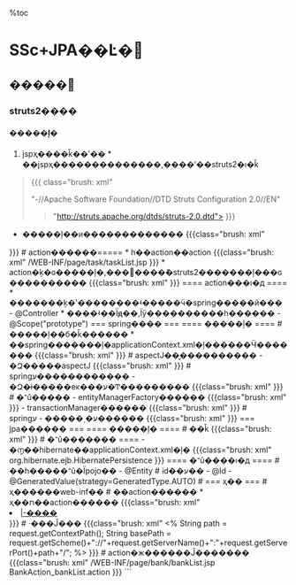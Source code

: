 %toc
# SSc+JPA��Ŀ� #
## ����� ##
### struts2���� ###
#### �����ļ� ####
  1. jspҳ����ǩ��ʹ��
    * ��jspҳ��������������,����ʹ��struts2�ı�ǩ
> {{{ class="brush: xml"
> <!DOCTYPE struts PUBLIC
> > "-//Apache Software Foundation//DTD Struts Configuration 2.0//EN"
> > "http://struts.apache.org/dtds/struts-2.0.dtd"> }}}
 * �����ļ��и�������������
 {{{class="brush: xml"
<constant name="struts.i18n.encoding" value="UTF-8" />
	<constant name="struts.action.extension" value="action,do" />
	<constant name="struts.serve.static.browserCache" value="false" />
	<constant name="struts.configuration.xml.reload" value="true" />
    <constant name="struts.enable.DynamicMethodInvocation" value="false" />
    <constant name="struts.devMode" value="true" />
    <constant name="struts.ui.theme" value="simple" />
	<!--����spring��struts���󹤳��Ĺ���-->
	<constant name="struts.objectFactory" value="spring" /> 
 }}}
 # action������=====
  * һ��action��action
 {{{class="brush: xml"
 <package name="task" namespace="/center/task" extends="struts-default">
		<!--�˴�����action��ִ�еķ���,ƥ��name����ֵ�ĵ�һ��-->
		<action name="TaskAction_*" class="taskAction" method="{1}">
			<result name="taskList_success">/WEB-INF/page/task/taskList.jsp</result>
		</action>
	</package>
 }}}
  * action�ķ�ɢ�����ļ�,���԰����ܽ�struts2�������ļ���ɢ����������
	{{{class="brush: xml"
		<include file="�����ļ�������·������"/>
	}}}
==== action���ı�д ====
  * �������ķ�ʽ��������ʵ�����ӵ�spring�����й���
   - @Controller
  *  ����ʵ��Ϊԭ��,Ϊÿ����������һ������
   - @Scope("prototype")
=== spring���� ===
==== �����ļ� ====
 # �����ļ��б�ǩ������
  * ��spring�������ļ�applicationContext.xml�ļ������Ӵ�������
 {{{class="brush: xml"
 <beans xmlns="http://www.springframework.org/schema/beans"
	xmlns:xsi="http://www.w3.org/2001/XMLSchema-instance" xmlns:context="http://www.springframework.org/schema/context"
	xmlns:aop="http://www.springframework.org/schema/aop" xmlns:tx="http://www.springframework.org/schema/tx"
	xsi:schemaLocation="http://www.springframework.org/schema/beans
           http://www.springframework.org/schema/beans/spring-beans-2.5.xsd
           http://www.springframework.org/schema/context
           http://www.springframework.org/schema/context/spring-context-2.5.xsd
           http://www.springframework.org/schema/aop http://www.springframework.org/schema/aop/spring-aop-2.5.xsd
           http://www.springframework.org/schema/tx http://www.springframework.org/schema/tx/spring-tx-2.5.xsd">
 }}} 
 # aspectJ��̬����������
  - �Զ�����aspectJ
 {{{class="brush: xml"
 <aop:aspectj-autoproxy />
 }}}
 # springע������������
  - �Զ�ɨ�����еĸ���ע�Ͳ���������
 {{{class="brush: xml"
 <!--�����˶԰�����ɨ���Խ���ע������Bean�����Ĺ������Ӻ�ע���������Զ�ע��-->
 <context:component-scan base-package="com.decg" />
 }}}
 # �־û�����
  - entityManagerFactory������
 {{{class="brush: xml"
 <bean id="entityManagerFactory"
		class="org.springframework.orm.jpa.LocalEntityManagerFactoryBean">
		<property name="persistenceUnitName" value="demo" />
	</bean>
 }}}
  - transactionManager������
{{{class="brush: xml"
<bean id="transactionManager" class="org.springframework.orm.jpa.JpaTransactionManager">
		<property name="entityManagerFactory" ref="entityManagerFactory" />
	</bean>
}}}
 # springע�͵�����
  - ע������
{{{class="brush: xml"
<tx:annotation-driven transaction-manager="transactionManager" />
}}}
=== jpa������ ===
==== �����ļ� ====
 # ��ǩ
 {{{class="brush: xml"
 <persistence xmlns="http://java.sun.com/xml/ns/persistence"
	xmlns:xsi="http://www.w3.org/2001/XMLSchema-instance"
	xsi:schemaLocation="http://java.sun.com/xml/ns/persistence http://java.sun.com/xml/ns/persistence/persistence_1_0.xsd"
	version="1.0">
 }}}
 # �־û������� ====
  - �൱��hibernate��applicationContext.xml�ļ�
 {{{class="brush: xml"
	<!--������������-->
	<persistence-unit name="demo" transaction-type="RESOURCE_LOCAL">
		<provider>org.hibernate.ejb.HibernatePersistence</provider>
		<properties>
			<!--��Ҫ���ӵ����� ����,����,�û���,����,��ַ,�Ƿ���ʾsqlִ������,�Զ��������ݿ����ķ�ʽ��-->
			<property name="hibernate.dialect" value="org.hibernate.dialect.MySQL5Dialect" />
			<property name="hibernate.connection.driver_class" value="com.mysql.jdbc.Driver" />
			<property name="hibernate.connection.username" value="root" />
			<property name="hibernate.connection.password" value="root" />
			<property name="hibernate.connection.url"
				value="jdbc:mysql://localhost:3306/demo?useUnicode=true&amp;characterEncoding=UTF-8" />
			<property name="hibernate.max_fetch_depth" value="3" />
			<property name="hibernate.hbm2ddl.auto" value="update" />
			<property name="hibernate.jdbc.fetch_size" value="18" />
			<property name="hibernate.jdbc.batch_size" value="10" />
			<property name="hibernate.show_sql" value="true" />
			<property name="hibernate.format_sql" value="false" />
		</properties>
	</persistence-unit>
</persistence>
}}}
==== �־û����ı�д ====
 # ��һ�����־û�Ϊpojo��
  - @Entity
 # id��ע��
  - @Id
  - @GeneratedValue(strategy=GeneratedType.AUTO)
 # 
=== ҳ�� ===
 # ҳ������web-inf��
 # ��action������
  * ҳ��ת��action������
 {{{class="brush: xml"
  <LI style= "">
	<A href="<%=basePath%>center/bank/BankAction_bankList.action" onclick="return onLoadAddAction();" target=mainFrame>|-����</A>
  </LI>
 }}}
 # ·���Ĵ���
 {{{class="brush: xml"
 <%
 String path = request.getContextPath();
 String basePath = request.getScheme()+"://"+request.getServerName()+":"+request.getServerPort()+path+"/";
 %>
 }}}
 # action�ж������Ĵ�������
 {{{class="brush: xml"
 <!--�Զ���ȡaction�����ƺ�Ҫִ�еķ���-->
 <action name="BankAction_*" class="bankAction" method="{1}">
			<result name="bankList_success">/WEB-INF/page/bank/bankList.jsp</result>
			<result name="addBank_success" type="redirect">BankAction_bankList.action</result>
		</action>
 }}}  
```